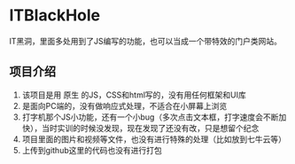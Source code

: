 # ITBlackHole
IT黑洞，里面多处用到了JS编写的功能，也可以当成一个带特效的门户类网站。

## 项目介绍
1. 该项目是用 原生 的JS，CSS和html写的，没有用任何框架和UI库
2. 是面向PC端的，没有做响应式处理，不适合在小屏幕上浏览
3. 打字机那个JS小功能，还有一个小bug（多次点击文本框，打字速度会不断加快），当时实训的时候没发现，现在发现了还没有改，只是想留个纪念
4. 项目里面的图片和视频等文件，也没有进行特殊的处理（比如放到七牛云等）
5. 上传到github这里的代码也没有进行打包
